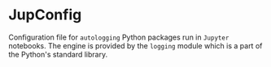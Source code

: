 # JupConfig 

Configuration file for `autologging` Python packages run in `Jupyter` notebooks. The engine is provided by the `logging` module which is a part of the Python's standard library.
